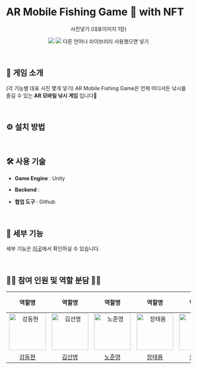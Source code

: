 # AR Mobile Fishing Game 🐬 with NFT
<p align="middle" >
 사진넣기 (대표이미지 1장)
</p>

<p align="middle" >
<img src="https://img.shields.io/badge/Unity-000000?style=flat&logo=Unity&logoColor=white"/>
<img src="https://img.shields.io/badge/C Sharp-239120?style=flat&logo=CSharp&logoColor=white"/>
다른 언어나 라이브러리 사용했으면 넣기 
</p>

</br>

## 🌊 게임 소개 
(각 기능별 대표 사진 몇개 넣기) 
AR Mobile Fishing Game은 언제 어디서든 낚시를 즐길 수 있는 **AR 모바일 낚시 게임** 입니다🐚

</br>


## ⚙ 설치 방법 


</br>



## 🛠 사용 기술

- **Game Engine** : Unity 

- **Backend** : 

- **협업 도구** : Github


</br>

## 🎨 세부 기능 

세부 기능은 [이곳](https://)에서 확인하실 수 있습니다. 


</br>

## 👨‍💻 참여 인원 및 역할 분담 👩‍💻
| 역할명 |  역할명 | 역할명 | 역할명 | 역할명 |  AR & 인벤토리 |
|:------:|:------:|:------:|:------:|:------:|:------:|
| <img src="#" width=100px alt="강동현"/> | <img src="#" width=100px alt="김선명"/> | <img src="#" width=100px alt="노준영"/> | <img src="#" width=100px alt="장태용"/> | <img src="#" width=100px alt="정지성"/> | <img src="https://avatars.githubusercontent.com/u/77582221?v=4" width=100px alt="최정윤"/> | 
|[강동현](https://github.com/)|[김선명](https://github.com/)|[노준영](https://github.com/)|[장태용](https://github.com/)|[정지성](https://github.com/c-jeongyyun)|[최정윤](https://github.com/)|


